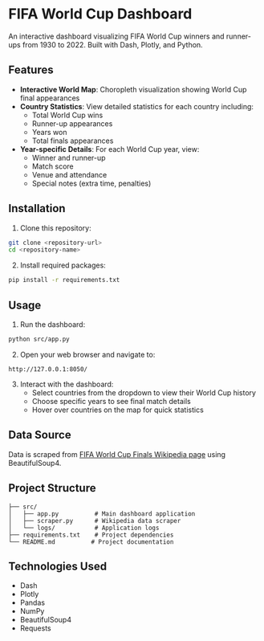 # FIFA World Cup Dashboard

An interactive dashboard visualizing FIFA World Cup winners and runner-ups from 1930 to 2022. Built with Dash, Plotly, and Python.

## Features

- **Interactive World Map**: Choropleth visualization showing World Cup final appearances
- **Country Statistics**: View detailed statistics for each country including:
  - Total World Cup wins
  - Runner-up appearances
  - Years won
  - Total finals appearances
- **Year-specific Details**: For each World Cup year, view:
  - Winner and runner-up
  - Match score
  - Venue and attendance
  - Special notes (extra time, penalties)

## Installation

1. Clone this repository:

```bash
git clone <repository-url>
cd <repository-name>
```

2. Install required packages:

```bash
pip install -r requirements.txt
```

## Usage

1. Run the dashboard:

```bash
python src/app.py
```

2. Open your web browser and navigate to:

```
http://127.0.0.1:8050/
```

3. Interact with the dashboard:
   - Select countries from the dropdown to view their World Cup history
   - Choose specific years to see final match details
   - Hover over countries on the map for quick statistics

## Data Source

Data is scraped from [FIFA World Cup Finals Wikipedia page](https://en.wikipedia.org/wiki/List_of_FIFA_World_Cup_finals) using BeautifulSoup4.

## Project Structure

```
├── src/
│   ├── app.py          # Main dashboard application
│   ├── scraper.py      # Wikipedia data scraper
│   └── logs/           # Application logs
├── requirements.txt    # Project dependencies
└── README.md          # Project documentation
```

## Technologies Used

- Dash
- Plotly
- Pandas
- NumPy
- BeautifulSoup4
- Requests
